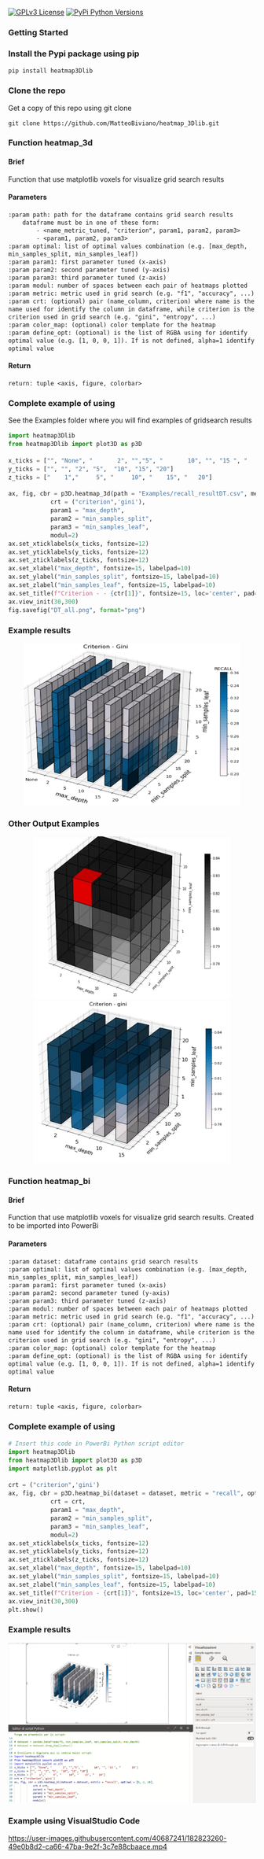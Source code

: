 [![GPLv3 License](https://img.shields.io/badge/License-GPL%20v3-yellow.svg)](https://opensource.org/licenses/)
[![PyPi Python Versions](https://img.shields.io/pypi/pyversions/yt2mp3.svg)](https://pypi.python.org/pypi/yt2mp3/)

### Getting Started

### Install the Pypi package using pip
```
pip install heatmap3Dlib
```

### Clone the repo
Get a copy of this repo using git clone
```
git clone https://github.com/MatteoBiviano/heatmap_3Dlib.git
```

### Function heatmap_3d

#### Brief
Function that use matplotlib voxels for visualize grid search results

#### Parameters
```
:param path: path for the dataframe contains grid search results
    dataframe must be in one of these form:
        - <name_metric_tuned, "criterion", param1, param2, param3>
        - <param1, param2, param3>
:param optimal: list of optimal values combination (e.g. [max_depth, min_samples_split, min_samples_leaf])
:param param1: first parameter tuned (x-axis)
:param param2: second parameter tuned (y-axis)
:param param3: third parameter tuned (z-axis)
:param modul: number of spaces between each pair of heatmaps plotted
:param metric: metric used in grid search (e.g. "f1", "accuracy", ...)
:param crt: (optional) pair (name_column, criterion) where name is the name used for identify the column in dataframe, while criterion is the criterion used in grid search (e.g. "gini", "entropy", ...)
:param color_map: (optional) color template for the heatmap
:param define_opt: (optional) is the list of RGBA using for identify optimal value (e.g. [1, 0, 0, 1]). If is not defined, alpha=1 identify optimal value
```
#### Return 
```
return: tuple <axis, figure, colorbar>
```

### Complete example of using
See the Examples folder where you will find examples of gridsearch results
```python
import heatmap3Dlib
from heatmap3Dlib import plot3D as p3D

x_ticks = ["", "None", "       2", "","5", "       10", "", "15 ", "       20"]
y_ticks = ["", "", "2", "5",  "10", "15", "20"]
z_ticks = ["    1","     5", "     10", "    15", "   20"]

ax, fig, cbr = p3D.heatmap_3d(path = "Examples/recall_resultDT.csv", metric = "recall", optimal = [0, 2, 20], 
            crt = ("criterion",'gini'), 
            param1 = "max_depth",
            param2 = "min_samples_split",
            param3 = "min_samples_leaf",
            modul=2)
ax.set_xticklabels(x_ticks, fontsize=12)
ax.set_yticklabels(y_ticks, fontsize=12)
ax.set_zticklabels(z_ticks, fontsize=12)
ax.set_xlabel("max_depth", fontsize=15, labelpad=10)
ax.set_ylabel("min_samples_split", fontsize=15, labelpad=10)
ax.set_zlabel("min_samples_leaf", fontsize=15, labelpad=10)
ax.set_title(f"Criterion - - {ctr[1]}", fontsize=15, loc='center', pad=15)
ax.view_init(30,300)
fig.savefig("DT_all.png", format="png")
```
### Example results
<p align=center>
    <img src="heatmap3D_DecisionTree.png" width="440" height="331">
</p>


### Other Output Examples
<p align=center>
    <img src="Examples/prova3.jpg" width="400" height="331">
    <img src="Examples/prova5.jpg" width="400" height="331">            
</p>


### Function heatmap_bi

#### Brief
Function that use matplotlib voxels for visualize grid search results. Created to be imported into PowerBi

#### Parameters
```
:param dataset: dataframe contains grid search results
:param optimal: list of optimal values combination (e.g. [max_depth, min_samples_split, min_samples_leaf])
:param param1: first parameter tuned (x-axis)
:param param2: second parameter tuned (y-axis)
:param param3: third parameter tuned (z-axis)
:param modul: number of spaces between each pair of heatmaps plotted
:param metric: metric used in grid search (e.g. "f1", "accuracy", ...)
:param crt: (optional) pair (name_column, criterion) where name is the name used for identify the column in dataframe, while criterion is the criterion used in grid search (e.g. "gini", "entropy", ...)
:param color_map: (optional) color template for the heatmap
:param define_opt: (optional) is the list of RGBA using for identify optimal value (e.g. [1, 0, 0, 1]). If is not defined, alpha=1 identify optimal value
```
#### Return 
```
return: tuple <axis, figure, colorbar>
```

### Complete example of using

```python
# Insert this code in PowerBi Python script editor
import heatmap3Dlib
from heatmap3Dlib import plot3D as p3D
import matplotlib.pyplot as plt

crt = ("criterion",'gini')
ax, fig, cbr = p3D.heatmap_bi(dataset = dataset, metric = "recall", optimal = [0, 2, 20], 
            crt = crt, 
            param1 = "max_depth",
            param2 = "min_samples_split",
            param3 = "min_samples_leaf",
            modul=2)
ax.set_xticklabels(x_ticks, fontsize=12)
ax.set_yticklabels(y_ticks, fontsize=12)
ax.set_zticklabels(z_ticks, fontsize=12)
ax.set_xlabel("max_depth", fontsize=15, labelpad=10)
ax.set_ylabel("min_samples_split", fontsize=15, labelpad=10)
ax.set_zlabel("min_samples_leaf", fontsize=15, labelpad=10)
ax.set_title(f"Criterion - {crt[1]}", fontsize=15, loc='center', pad=15)
ax.view_init(30,300)
plt.show()

```

### Example results
<p align=center>
    <img src="example_powerbi.png">
</p>

### Example using VisualStudio Code
https://user-images.githubusercontent.com/40687241/182823260-49e0b8d2-ca66-47ba-9e2f-3c7e88cbaace.mp4

